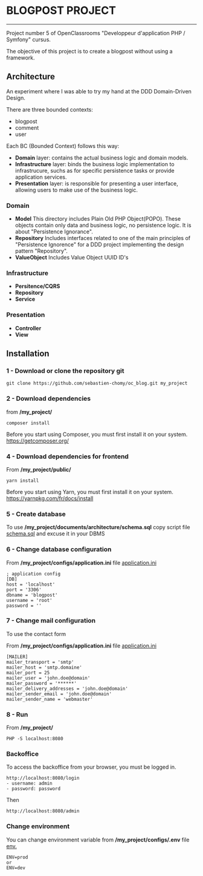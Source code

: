 # BLOGPOST PROJECT

----------------------------------------------------------
Project number 5 of OpenClassrooms "Developpeur d'application PHP / Symfony" cursus.

The objective of this project is to create a blogpost without using a framework.

## Architecture

An experiment where I was able to try my hand at the DDD Domain-Driven Design.

There are three bounded contexts:
- blogpost
- comment
- user

Each BC (Bounded Context) follows this way:
- **Domain** layer: contains the actual business logic and domain models.
- **Infrastructure** layer: binds the business logic implementation to infrastrucure, suchs as for specific persistence tasks or provide application services.
- **Presentation** layer: is responsible for presenting a user interface, allowing users to make use of the business logic. 

### Domain
- **Model** This directory includes Plain Old PHP Object(POPO). These objects contain only data and business logic, no persistence logic. It is about "Persistence Ignorance".
- **Repository** Includes interfaces related to one of the main principles of "Persistence Ignorence" for a DDD project implementing the design pattern "Repository".
- **ValueObject** Includes Value Object UUID ID's
### Infrastructure
- **Persitence/CQRS**
- **Repository**
- **Service**
### Presentation
- **Controller** 
- **View** 

## Installation

### 1 - Download or clone the repository git
```
git clone https://github.com/sebastien-chomy/oc_blog.git my_project
```

### 2 - Download dependencies
from **/my_project/**
```
composer install
````
Before you start using Composer, you must first install it on your system.
https://getcomposer.org/

### 4 - Download dependencies for frontend
From **/my_project/public/**
```
yarn install
```
Before you start using Yarn, you must first install it on your system.
https://yarnpkg.com/fr/docs/install

### 5 - Create database
To use **/my_project/documents/architecture/schema.sql** copy script file 
[schema.sql](https://github.com/sebastien-chomy/oc_blog/blob/master/documents/architecture/schema.sql)
and excuse it in your DBMS

### 6 - Change database configuration
From **/my_project/configs/application.ini** file 
[application.ini](https://github.com/sebastien-chomy/oc_blog/blob/master/configs/application.ini)
````
; application config
[DB]
host = 'localhost'
port = '3306'
dbname = 'blogpost'
username = 'root'
password = ''
````
### 7 - Change mail configuration
To use the contact form

From **/my_project/configs/application.ini** file 
[application.ini](https://github.com/sebastien-chomy/oc_blog/blob/master/configs/application.ini)
````
[MAILER]
mailer_transport = 'smtp'
mailer_host = 'smtp.domaine'
mailer_port = 25
mailer_user = 'john.doe@domain'
mailer_password = '******'
mailer_delivery_addresses = 'john.doe@domain'
mailer_sender_email = 'john.doe@domain'
mailer_sender_name = 'webmaster'
````

### 8 - Run
From **/my_project/**
```
PHP -S localhost:8080
```

### Backoffice
To access the backoffice from your browser, you must be logged in.
````
http://localhost:8080/login
- username: admin
- password: password
````
Then
````
http://localhost:8080/admin
````

### Change environment
You can change environment variable from **/my_project/configs/.env** file
[env.](https://github.com/sebastien-chomy/oc_blog/blob/master/configs/.env) 
```
ENV=prod
or
ENV=dev
```






